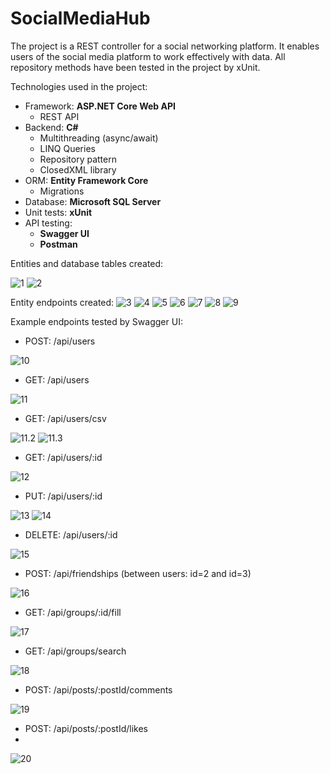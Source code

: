 # SocialMediaHub

The project is a REST controller for a social networking platform. It enables users of the social media platform to work effectively with data. All repository methods have been tested in the project by xUnit. 

Technologies used in the project:
- Framework: **ASP.NET Core Web API**
  - REST API
- Backend: **C#**
  - Multithreading (async/await)
  - LINQ Queries
  - Repository pattern
  - ClosedXML library
- ORM: **Entity Framework Core**
  - Migrations
- Database: **Microsoft SQL Server**
- Unit tests: **xUnit**
- API testing:
  - **Swagger UI**
  - **Postman**

Entities and database tables created:

![1](https://github.com/karoldziadkowiec/Social-Media-Hub/blob/master/photos/1.png)
![2](https://github.com/karoldziadkowiec/Social-Media-Hub/blob/master/photos/2.png)

Entity endpoints created:
![3](https://github.com/karoldziadkowiec/Social-Media-Hub/blob/master/photos/3.png)
![4](https://github.com/karoldziadkowiec/Social-Media-Hub/blob/master/photos/4.png)
![5](https://github.com/karoldziadkowiec/Social-Media-Hub/blob/master/photos/5.png)
![6](https://github.com/karoldziadkowiec/Social-Media-Hub/blob/master/photos/6.png)
![7](https://github.com/karoldziadkowiec/Social-Media-Hub/blob/master/photos/7.png)
![8](https://github.com/karoldziadkowiec/Social-Media-Hub/blob/master/photos/8.png)
![9](https://github.com/karoldziadkowiec/Social-Media-Hub/blob/master/photos/9.png)

Example endpoints tested by Swagger UI:
- POST: /api/users

![10](https://github.com/karoldziadkowiec/Social-Media-Hub/blob/master/photos/10.png)

- GET: /api/users
  
![11](https://github.com/karoldziadkowiec/Social-Media-Hub/blob/master/photos/11.png)

- GET: /api/users/csv
  
![11.2](https://github.com/karoldziadkowiec/Social-Media-Hub/blob/master/photos/11.2.png)
![11.3](https://github.com/karoldziadkowiec/Social-Media-Hub/blob/master/photos/11.3.png)

- GET: /api/users/:id

![12](https://github.com/karoldziadkowiec/Social-Media-Hub/blob/master/photos/12.png)

- PUT: /api/users/:id

![13](https://github.com/karoldziadkowiec/Social-Media-Hub/blob/master/photos/13.png)
![14](https://github.com/karoldziadkowiec/Social-Media-Hub/blob/master/photos/14.png)

- DELETE: /api/users/:id

![15](https://github.com/karoldziadkowiec/Social-Media-Hub/blob/master/photos/15.png)

- POST: /api/friendships (between users: id=2 and id=3)

![16](https://github.com/karoldziadkowiec/Social-Media-Hub/blob/master/photos/16.png)

- GET: /api/groups/:id/fill

![17](https://github.com/karoldziadkowiec/Social-Media-Hub/blob/master/photos/16.png)

- GET: /api/groups/search

![18](https://github.com/karoldziadkowiec/Social-Media-Hub/blob/master/photos/18.png)

- POST: /api/posts/:postId/comments

![19](https://github.com/karoldziadkowiec/Social-Media-Hub/blob/master/photos/19.png)

- POST: /api/posts/:postId/likes
- 
![20](https://github.com/karoldziadkowiec/Social-Media-Hub/blob/master/photos/20.png)

